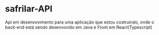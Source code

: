 # safrilar-API
 
Api em desenvovimento para uma aplicação que estou costruindo, onde o back-end está sendo desenvovido em Java e Front em React(Typescript)
